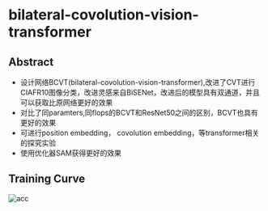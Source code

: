 # bilateral-covolution-vision-transformer

## Abstract

* 设计网络BCVT(bilateral-covolution-vision-transformer),改进了CVT进行CIAFR10图像分类，改进灵感来自BiSENet，改进后的模型具有双通道，并且可以获取比原网络更好的效果
* 对比了同paramters,同flops的BCVT和ResNet50之间的区别，BCVT也具有更好的效果
* 可进行position embedding， covolution embedding，等transformer相关的探究实验
* 使用优化器SAM获得更好的效果


## Training Curve

![acc](https://github.com/TrueNobility303/bi-covolution-vision-transformer/edit/master/curve.png)


